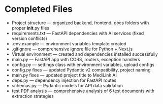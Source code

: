 # Completed Files

- Project structure — organized backend, frontend, docs folders with proper __init__.py files
- requirements.txt — FastAPI dependencies with AI services (fixed version conflicts)
- .env.example — environment variables template created
- .gitignore — comprehensive ignore file for Python + Next.js
- Virtual environment — created and dependencies installed successfully
- main.py — FastAPI app with CORS, routers, exception handlers
- config.py — settings class with environment variables, upload configs
- config.py fixes — updated Pydantic v2 compatibility, project naming
- main.py fixes — updated project title to MediLink AI
- deps.py — dependency injection for FastAPI routes
- schemas.py — Pydantic models for API data validation
- test PDF analysis — comprehensive analysis of 6 test documents with extraction strategies